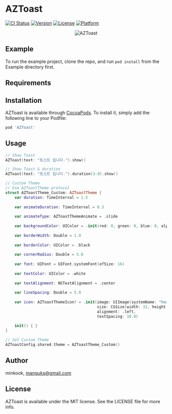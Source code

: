 # AZToast

[![CI Status](https://img.shields.io/travis/minkook/AZToast.svg?style=flat)](https://travis-ci.org/minkook/AZToast)
[![Version](https://img.shields.io/cocoapods/v/AZToast.svg?style=flat)](https://cocoapods.org/pods/AZToast)
[![License](https://img.shields.io/cocoapods/l/AZToast.svg?style=flat)](https://cocoapods.org/pods/AZToast)
[![Platform](https://img.shields.io/cocoapods/p/AZToast.svg?style=flat)](https://cocoapods.org/pods/AZToast)


<p align="center">
      <img src="https://user-images.githubusercontent.com/2138712/201614979-486514c9-85dc-4743-bee6-5d8b3bbb1f19.gif" alt="AZToast" title="AZToast"> 
</p>


## Example

To run the example project, clone the repo, and run `pod install` from the Example directory first.

## Requirements

## Installation

AZToast is available through [CocoaPods](https://cocoapods.org). To install
it, simply add the following line to your Podfile:

```ruby
pod 'AZToast'
```

## Usage

```swift
// Show Toast
AZToast(text: "토스트 입니다.").show()

// Show Toast & duration
AZToast(text: "토스트 입니다.").duration(3.0).show()

// Custom Theme
// Use AZToastTheme protocol
struct AZToastTheme_Custom: AZToastTheme {
    var duration: TimeInterval = 1.5
    
    var animateDuration: TimeInterval = 0.3
    
    var animateType: AZToastThemeAnimate = .slide
    
    var backgroundColor: UIColor = .init(red: 0, green: 0, blue: 0, alpha: 0.7)
    
    var borderWidth: Double = 1.0
    
    var borderColor: UIColor = .black
    
    var cornerRadius: Double = 5.0
    
    var font: UIFont = UIFont.systemFont(ofSize: 16)
    
    var textColor: UIColor = .white
    
    var textAlignment: NSTextAlignment = .center
    
    var lineSpacing: Double = 5.0
    
    var icon: AZToastThemeIcon? = .init(image: UIImage(systemName: "heart"),
                                        size: CGSize(width: 32, height: 32),
                                        alignment: .left,
                                        textSpacing: 10.0)
    
    init() { }
}

// Set Custom Theme
AZToastConfig.shared.theme = AZToastTheme_Custom()

```

## Author

minkook, manguks@gmail.com

## License

AZToast is available under the MIT license. See the LICENSE file for more info.
